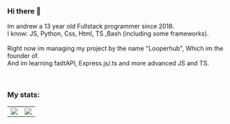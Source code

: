 ### Hi there 👋

Im andrew a 13 year old Fullstack programmer since 2018. <br>
I know: JS, Python, Css, Html, TS ,Bash (including some frameworks).<br>
<br>
Right now im managing my project by the name "Looperhub", Which im the founder of.<br>
And im learning fadtAPI, Express.js/.ts and more advanced JS and TS.

<br>

### My stats:

 <table>
  <tr>
    <td align="center" style="padding=0;width=50%;">
      <img align="center" style="padding=0;" src="https://github-readme-stats.vercel.app/api?username=andrewgr1234&count_private=true&show_icons=true&theme=tokyonight"/>
    </td>
    <td align="center" style="padding=0;width=50%;">
      <img align="center" style="padding=0;" src="https://github-readme-stats.vercel.app/api/top-langs/?username=andrewgr1234&layout=compact&theme=tokyonight" />
    </td>
  </tr>
</table>
